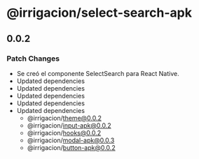 # @irrigacion/select-search-apk

## 0.0.2

### Patch Changes

- Se creó el componente SelectSearch para React Native.
- Updated dependencies
- Updated dependencies
- Updated dependencies
- Updated dependencies
- Updated dependencies
    - @irrigacion/theme@0.0.2
    - @irrigacion/input-apk@0.0.2
    - @irrigacion/hooks@0.0.2
    - @irrigacion/modal-apk@0.0.3
    - @irrigacion/button-apk@0.0.2
